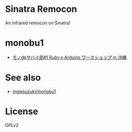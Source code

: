 # Sinatra Remocon
  An infrared remocon on Sinatra!

# monobu1
- [モノdeサバイ部#1 Ruby x Arduino ワークショップ in 沖縄](http://atnd.org/event/monobu1/0)

# See also
- [mgwsuzuki/monobu1](https://github.com/mgwsuzuki/monobu1)

# License
GPLv2
